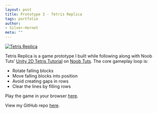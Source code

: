 ```yaml
---
layout: post
title: Prototype 3 - Tetris Replica
tags: portfolio
author:
- Silver-Hornet
meta: ""
---
```


[![Tetris Replica]({{site.url}}/tetris-replica.png)](https://play.unity.com/mg/other/tetris-replica-from-noob-tuts-unity-2d-tetris-tutorial)

Tetris Replica is a game prototype I built while following along with Noob Tuts’ [Unity 2D Tetris Tutorial](https://www.noobtuts.com/unity/2d-tetris-game) on [Noob Tuts](https://www.noobtuts.com/). The core gameplay loop is:

- Rotate falling blocks
- Move falling blocks into position
- Avoid creating gaps in rows
- Clear the lines by filling rows

Play the game in your browser [here](https://play.unity.com/mg/other/tetris-replica-from-noob-tuts-unity-2d-tetris-tutorial).

View my GitHub repo [here](https://github.com/silver-hornet/noobtuts-tetris-replica).